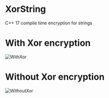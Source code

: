 # XorString
C++ 17 compile time encryption for strings


# With Xor encryption

![WithXor](https://github.com/NMBND/XorString/blob/master/WithXor.png)

# Without Xor encryption

![WithoutXor](https://github.com/NMBND/XorString/blob/master/WithoutXor.png)

